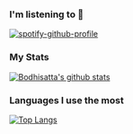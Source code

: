 ### I'm listening to 👋

<!--
**gems2000/gems2000** is a ✨ _special_ ✨ repository because its `README.md` (this file) appears on your GitHub profile.

Here are some ideas to get you started:

- 🔭 I’m currently working on ...
- 🌱 I’m currently learning ...
- 👯 I’m looking to collaborate on ...
- 🤔 I’m looking for help with ...
- 💬 Ask me about ...
- 📫 How to reach me: ...
- 😄 Pronouns: ...
- ⚡ Fun fact: ...
-->
[![spotify-github-profile](https://spotify-github-profile.kittinanx.com/api/view?uid=31kmmp2va5q7ta3reacsaobilphu&cover_image=true&theme=default&show_offline=false&background_color=121212&interchange=true&bar_color=53b14f&bar_color_cover=false)](https://spotify-github-profile.kittinanx.com/api/view?uid=31kmmp2va5q7ta3reacsaobilphu&redirect=true)


### My Stats

[![Bodhisatta's github stats](https://github-readme-stats.vercel.app/api?username=gems2000&count_private=true&theme=blue-green&show_icons=true)](https://github.com/anuraghazra/github-readme-stats)


### Languages I use the most

[![Top Langs](https://github-readme-stats.vercel.app/api/top-langs/?username=gems2000&layout=compact&theme=blue-green&show_icons=true)](https://github.com/anuraghazra/github-readme-stats)

